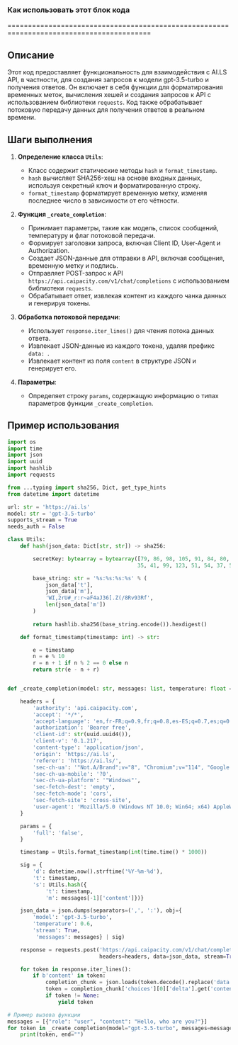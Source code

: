 ### Как использовать этот блок кода
=========================================================================================

Описание
-------------------------
Этот код предоставляет функциональность для взаимодействия с AI.LS API, в частности, для создания запросов к модели gpt-3.5-turbo и получения ответов. Он включает в себя функции для форматирования временных меток, вычисления хешей и создания запросов к API с использованием библиотеки `requests`. Код также обрабатывает потоковую передачу данных для получения ответов в реальном времени.

Шаги выполнения
-------------------------
1. **Определение класса `Utils`**:
   - Класс содержит статические методы `hash` и `format_timestamp`.
   - `hash` вычисляет SHA256-хеш на основе входных данных, используя секретный ключ и форматированную строку.
   - `format_timestamp` форматирует временную метку, изменяя последнее число в зависимости от его чётности.

2. **Функция `_create_completion`**:
   - Принимает параметры, такие как модель, список сообщений, температуру и флаг потоковой передачи.
   - Формирует заголовки запроса, включая Client ID, User-Agent и Authorization.
   - Создает JSON-данные для отправки в API, включая сообщения, временную метку и подпись.
   - Отправляет POST-запрос к API `https://api.caipacity.com/v1/chat/completions` с использованием библиотеки `requests`.
   - Обрабатывает ответ, извлекая контент из каждого чанка данных и генерируя токены.

3. **Обработка потоковой передачи**:
   - Использует `response.iter_lines()` для чтения потока данных ответа.
   - Извлекает JSON-данные из каждого токена, удаляя префикс `data: `.
   - Извлекает контент из поля `content` в структуре JSON и генерирует его.

4. **Параметры**:
   - Определяет строку `params`, содержащую информацию о типах параметров функции `_create_completion`.

Пример использования
-------------------------

```python
import os
import time
import json
import uuid
import hashlib
import requests

from ...typing import sha256, Dict, get_type_hints
from datetime import datetime

url: str = 'https://ai.ls'
model: str = 'gpt-3.5-turbo'
supports_stream = True
needs_auth = False

class Utils:
    def hash(json_data: Dict[str, str]) -> sha256:

        secretKey: bytearray = bytearray([79, 86, 98, 105, 91, 84, 80, 78, 123, 83,
                                         35, 41, 99, 123, 51, 54, 37, 57, 63, 103, 59, 117, 115, 108, 41, 67, 76])

        base_string: str = '%s:%s:%s:%s' % (
            json_data['t'],
            json_data['m'],
            'WI,2rU#_r:r~aF4aJ36[.Z(/8Rv93Rf',
            len(json_data['m'])
        )
        
        return hashlib.sha256(base_string.encode()).hexdigest()

    def format_timestamp(timestamp: int) -> str:

        e = timestamp
        n = e % 10
        r = n + 1 if n % 2 == 0 else n
        return str(e - n + r)


def _create_completion(model: str, messages: list, temperature: float = 0.6, stream: bool = False, **kwargs):

    headers = {
        'authority': 'api.caipacity.com',
        'accept': '*/*',
        'accept-language': 'en,fr-FR;q=0.9,fr;q=0.8,es-ES;q=0.7,es;q=0.6,en-US;q=0.5,am;q=0.4,de;q=0.3',
        'authorization': 'Bearer free',
        'client-id': str(uuid.uuid4()),
        'client-v': '0.1.217',
        'content-type': 'application/json',
        'origin': 'https://ai.ls',
        'referer': 'https://ai.ls/',
        'sec-ch-ua': '"Not.A/Brand";v="8", "Chromium";v="114", "Google Chrome";v="114"',
        'sec-ch-ua-mobile': '?0',
        'sec-ch-ua-platform': '"Windows"',
        'sec-fetch-dest': 'empty',
        'sec-fetch-mode': 'cors',
        'sec-fetch-site': 'cross-site',
        'user-agent': 'Mozilla/5.0 (Windows NT 10.0; Win64; x64) AppleWebKit/537.36 (KHTML, like Gecko) Chrome/114.0.0.0 Safari/537.36',
    }

    params = {
        'full': 'false',
    }

    timestamp = Utils.format_timestamp(int(time.time() * 1000))

    sig = {
        'd': datetime.now().strftime('%Y-%m-%d'),
        't': timestamp,
        's': Utils.hash({
            't': timestamp,
            'm': messages[-1]['content']})}

    json_data = json.dumps(separators=(',', ':'), obj={
        'model': 'gpt-3.5-turbo',
        'temperature': 0.6,
        'stream': True,
         'messages': messages} | sig)

    response = requests.post('https://api.caipacity.com/v1/chat/completions', 
                             headers=headers, data=json_data, stream=True)

    for token in response.iter_lines():
        if b'content' in token:
            completion_chunk = json.loads(token.decode().replace('data: ', ''))
            token = completion_chunk['choices'][0]['delta'].get('content')
            if token != None:
                yield token

# Пример вызова функции
messages = [{"role": "user", "content": "Hello, who are you?"}]
for token in _create_completion(model="gpt-3.5-turbo", messages=messages):
    print(token, end="")
